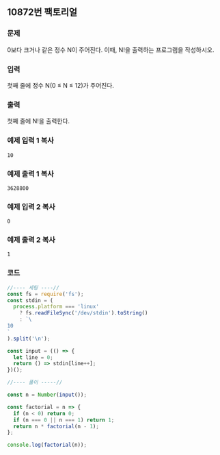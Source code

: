 ## 10872번 팩토리얼

### 문제

0보다 크거나 같은 정수 N이 주어진다. 이때, N!을 출력하는 프로그램을 작성하시오.

### 입력

첫째 줄에 정수 N(0 ≤ N ≤ 12)가 주어진다.

### 출력

첫째 줄에 N!을 출력한다.

### 예제 입력 1 복사

```
10
```

### 예제 출력 1 복사

```
3628800
```

### 예제 입력 2 복사

```
0
```

### 예제 출력 2 복사

```
1
```



### 코드

```js
//---- 세팅 ----//
const fs = require('fs');
const stdin = (
  process.platform === 'linux'
    ? fs.readFileSync('/dev/stdin').toString()
    : `\
10
`
).split('\n');

const input = (() => {
  let line = 0;
  return () => stdin[line++];
})();

//---- 풀이 -----//

const n = Number(input());

const factorial = n => {
  if (n < 0) return 0;
  if (n === 0 || n === 1) return 1;
  return n * factorial(n - 1);
};

console.log(factorial(n));

```

